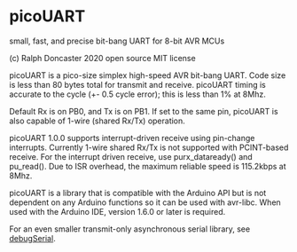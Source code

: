 # picoUART
small, fast, and precise bit-bang UART for 8-bit AVR MCUs

(c) Ralph Doncaster 2020 open source MIT license

picoUART is a pico-size simplex high-speed AVR bit-bang UART.
Code size is less than 80 bytes total for transmit and receive.
picoUART timing is accurate to the cycle (+- 0.5 cycle error);
this is less than 1% at 8Mhz.

Default Rx is on PB0, and Tx is on PB1.  If set to the same pin,
picoUART is also capable of 1-wire (shared Rx/Tx) operation.

picoUART 1.0.0 supports interrupt-driven receive using pin-change interrupts.  Currently 1-wire shared Rx/Tx is not supported with PCINT-based receive.  For the interrupt driven receive, use purx_dataready() and pu_read().  Due to ISR overhead, the maximum reliable speed is 115.2kbps at 8Mhz.

picoUART is a library that is compatible with the Arduino API but is not
 dependent on any Arduino functions so it can be used with avr-libc.  When used with the Arduino IDE, version 1.6.0 or later is required.

For an even smaller transmit-only asynchronous serial library, see <a href="https://github.com/nerdralph/debugSerial">debugSerial</a>.
